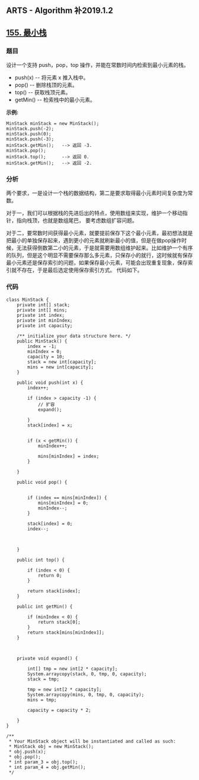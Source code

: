 ## ARTS - Algorithm 补2019.1.2
## [155. 最小栈](https://leetcode-cn.com/problems/min-stack/submissions/)

### 题目
设计一个支持 push，pop，top 操作，并能在常数时间内检索到最小元素的栈。

* push(x) -- 将元素 x 推入栈中。
* pop() -- 删除栈顶的元素。
* top() -- 获取栈顶元素。
* getMin() -- 检索栈中的最小元素。

**示例:**

```
MinStack minStack = new MinStack();
minStack.push(-2);
minStack.push(0);
minStack.push(-3);
minStack.getMin();   --> 返回 -3.
minStack.pop();
minStack.top();      --> 返回 0.
minStack.getMin();   --> 返回 -2.
```


### 分析
两个要求，一是设计一个栈的数据结构，第二是要求取得最小元素时间复杂度为常数。

对于一，我们可以根据栈的先进后出的特点，使用数组来实现，维护一个移动指针，指向栈顶，也就是数组尾巴， 要考虑数组扩容问题。

对于二，要常数时间获得最小元素，就要提前保存下这个最小元素，最初想法就是把最小的单独保存起来，遇到更小的元素就刷新最小的值，但是在做pop操作时候，无法获得倒数第二小的元素，于是就需要用数组维护起来。比如维护一个有序的队列，但是这个明显不需要保存那么多元素，只保存小的就行，这时候就有保存最小元素还是保存索引的问题，如果保存最小元素，可能会出现重复现象，保存索引就不存在，于是最后选定使用保存索引方式。
代码如下。

### 代码

```
class MinStack {
    private int[] stack;
    private int[] mins;
    private int index;
    private int minIndex;
    private int capacity;

    /** initialize your data structure here. */
    public MinStack() {
        index = -1;
        minIndex = 0;
        capacity = 10;
        stack = new int[capacity];
        mins = new int[capacity];
    }
    
    public void push(int x) {
        index++;

        if (index > capacity -1) {
            // 扩容
            expand();

        }
        stack[index] = x;

       
        if (x < getMin()) {
            minIndex++;

            mins[minIndex] = index;
        }

    }
    
    public void pop() {
      

        if (index == mins[minIndex]) {
            mins[minIndex] = 0;
            minIndex--;
        }

        stack[index] = 0;
        index--;



    }
    
    public int top() {
        
        if (index < 0) {
            return 0;
        }

        return stack[index];
    }
    
    public int getMin() {
        
        if (minIndex < 0) {
            return stack[0];
        }
        return stack[mins[minIndex]];
    }
    
    
  
    private void expand() {
 
        int[] tmp = new int[2 * capacity];
        System.arraycopy(stack, 0, tmp, 0, capacity);
        stack = tmp;

        tmp = new int[2 * capacity];
        System.arraycopy(mins, 0, tmp, 0, capacity);
        mins = tmp;

        capacity = capacity * 2;

    }
}

/**
 * Your MinStack object will be instantiated and called as such:
 * MinStack obj = new MinStack();
 * obj.push(x);
 * obj.pop();
 * int param_3 = obj.top();
 * int param_4 = obj.getMin();
 */

```